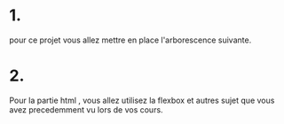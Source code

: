 # 1.
pour ce projet vous allez mettre en place l'arborescence suivante.






# 2.
Pour la partie html , vous allez utilisez la flexbox et autres sujet que vous avez precedemment vu lors de vos cours.
